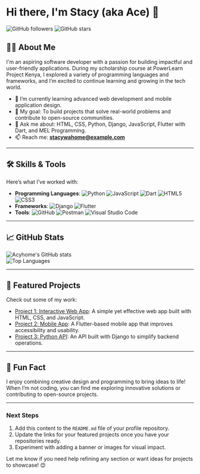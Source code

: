 # Hi there, I'm Stacy (aka Ace) 👋

![GitHub followers](https://img.shields.io/github/followers/Acyhome?style=social)
![GitHub stars](https://img.shields.io/github/stars/Acyhome?style=social)

## 👩‍💻 About Me
I'm an aspiring software developer with a passion for building impactful and user-friendly applications. During my scholarship course at PowerLearn Project Kenya, I explored a variety of programming languages and frameworks, and I’m excited to continue learning and growing in the tech world.

- 🌱 I’m currently learning advanced web development and mobile application design.
- 🎯 My goal: To build projects that solve real-world problems and contribute to open-source communities.
- 💬 Ask me about: HTML, CSS, Python, Django, JavaScript, Flutter with Dart, and MEL Programming.
- 📫 Reach me: **stacywahome@example.com**

---

## 🛠️ Skills & Tools
Here’s what I’ve worked with:
- **Programming Languages**: ![Python](https://img.shields.io/badge/Python-3776AB?style=flat-square&logo=python&logoColor=white) ![JavaScript](https://img.shields.io/badge/JavaScript-F7DF1E?style=flat-square&logo=javascript&logoColor=black) ![Dart](https://img.shields.io/badge/Dart-0175C2?style=flat-square&logo=dart&logoColor=white) ![HTML5](https://img.shields.io/badge/HTML5-E34F26?style=flat-square&logo=html5&logoColor=white) ![CSS3](https://img.shields.io/badge/CSS3-1572B6?style=flat-square&logo=css3&logoColor=white)  
- **Frameworks**: ![Django](https://img.shields.io/badge/Django-092E20?style=flat-square&logo=django&logoColor=white) ![Flutter](https://img.shields.io/badge/Flutter-02569B?style=flat-square&logo=flutter&logoColor=white)  
- **Tools**: ![GitHub](https://img.shields.io/badge/GitHub-181717?style=flat-square&logo=github&logoColor=white) ![Postman](https://img.shields.io/badge/Postman-FF6C37?style=flat-square&logo=postman&logoColor=white) ![Visual Studio Code](https://img.shields.io/badge/VS%20Code-007ACC?style=flat-square&logo=visual-studio-code&logoColor=white)

---

## 📈 GitHub Stats
![Acyhome's GitHub stats](https://github-readme-stats.vercel.app/api?username=Acyhome&show_icons=true&theme=radical)  
![Top Languages](https://github-readme-stats.vercel.app/api/top-langs/?username=Acyhome&layout=compact&theme=radical)

---

## 🌟 Featured Projects
Check out some of my work:
- [Project 1: Interactive Web App](https://github.com/Acyhome/project1): A simple yet effective web app built with HTML, CSS, and JavaScript.
- [Project 2: Mobile App](https://github.com/Acyhome/project2): A Flutter-based mobile app that improves accessibility and usability.
- [Project 3: Python API](https://github.com/Acyhome/project3): An API built with Django to simplify backend operations.

---

## 🎨 Fun Fact
I enjoy combining creative design and programming to bring ideas to life! When I’m not coding, you can find me exploring innovative solutions or contributing to open-source projects.

---

### **Next Steps**
1. Add this content to the `README.md` file of your profile repository.
2. Update the links for your featured projects once you have your repositories ready.
3. Experiment with adding a banner or images for visual impact.

Let me know if you need help refining any section or want ideas for projects to showcase! 😊
